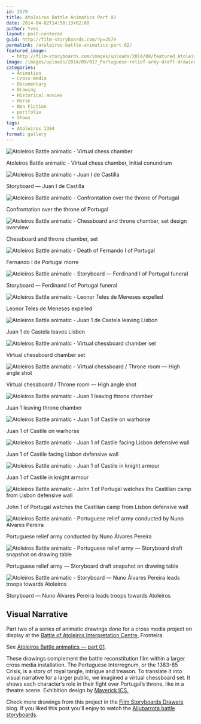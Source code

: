 ```yaml
---
id: 2579
title: Atoleiros Battle Animatics Part 02
date: 2014-04-02T14:58:13+02:00
author: Yves
layout: post-centered
guid: http://film-storyboards.com/?p=2579
permalink: /atoleiros-battle-animatics-part-02/
featured_image:
  - http://film-storyboards.com/images/uploads/2014/08/featured_Atoleiros-Battle-Animatics_uprising.jpg
image: /images/uploads/2014/09/017_Portuguese-relief-army-draft-drawing-table.jpg
categories:
  - Animation
  - Cross-media
  - Documentary
  - Drawing
  - Historical movies
  - Horse
  - Non Fiction
  - portfolio
  - Shows
tags:
  - Atoleiros 1384
format: gallery
---
```


![Atoleiros Battle animatic - Virtual chess chamber](/images/uploads/2014/08/001_Virtual-chess-room.jpg)
<figcaption>Atoleiros Battle animatic - Virtual chess chamber, Initial conundrum</figcaption>

![Atoleiros Battle animatic - Juan I de Castilla](/images/uploads/2014/08/002_Juan-I-de-Castilla.jpg)
<figcaption>Storyboard — Juan I de Castilla</figcaption>

![Atoleiros Battle animatic - Confrontation over the throne of Portugal](/images/uploads/2014/08/003_virtual-confrontation-over-the-throne-of-Portugal.jpg)
<figcaption>Confrontation over the throne of Portugal</figcaption>

![Atoleiros Battle animatic - Chessboard and throne chamber, set design overview](/images/uploads/2014/08/004_chess-room-set-design.jpg)
<figcaption>Chessboard and throne chamber, set</figcaption>

![Atoleiros Battle animatic - Death of Fernando I of Portugal](/images/uploads/2014/08/005_Fernando-I-de-Portugal-morre.jpg)
<figcaption>Fernando I de Portugal morre</figcaption>

![Atoleiros Battle animatic - Storyboard — Ferdinand I of Portugal funeral](/images/uploads/2014/08/006_Ferdinand-I-of-Portugal-funeral.jpg)
<figcaption>Storyboard — Ferdinand I of Portugal funeral</figcaption>

![Atoleiros Battle animatic - Leonor Teles de Meneses expelled](/images/uploads/2014/08/007_Leonor-Teles-de-Meneses-expelled.jpg)
<figcaption>Leonor Teles de Meneses expelled</figcaption>

![Atoleiros Battle animatic - Juan 1 de Castela leaving Lisbon](/images/uploads/2014/08/008_Juan-1-de-Castela-leaves-Lisboa.jpg)
<figcaption>Juan 1 de Castela leaves Lisbon</figcaption>

![Atoleiros Battle animatic - Virtual chessboard chamber set](/images/uploads/2014/08/009_virtual-chess-set.jpg)
<figcaption>Virtual chessboard chamber set</figcaption>

![Atoleiros Battle animatic - Virtual chessboard / Throne room — High angle shot](/images/uploads/2014/08/010_virtual-chessboard.jpg)
<figcaption>Virtual chessboard / Throne room — High angle shot</figcaption>

![Atoleiros Battle animatic - Juan 1 leaving throne chamber](/images/uploads/2014/08/011_Juan-1-leaving-throne-set.jpg)
<figcaption>Juan 1 leaving throne chamber</figcaption>

![Atoleiros Battle animatic - Juan 1 of Castile on warhorse](/images/uploads/2014/08/012_Juan-1-of-Castile-on-warhorse.jpg)
<figcaption>Juan 1 of Castile on warhorse</figcaption>

![Atoleiros Battle animatic - Juan 1 of Castile facing Lisbon defensive wall](/images/uploads/2014/08/013_Lisboa-defensive-wall.jpg)
<figcaption>Juan 1 of Castile facing Lisbon defensive wall</figcaption>

![Atoleiros Battle animatic - Juan 1 of Castile in knight armour](/images/uploads/2014/08/014_Juan-1-of-Castile-in-knight-armour.jpg)
<figcaption>Juan 1 of Castile in knight armour</figcaption>

![Atoleiros Battle animatic - John 1 of Portugal watches the Castilian camp from Lisbon defensive wall](/images/uploads/2014/08/015_John-1-of-Portugal.jpg)
<figcaption>John 1 of Portugal watches the Castilian camp from Lisbon defensive wall</figcaption>

![Atoleiros Battle animatic - Portuguese relief army conducted by Nuno Álvares Pereira](/images/uploads/2014/08/016_relief-army-conducted-by-Nuno-Alvares-Pereira.jpg)
<figcaption>Portuguese relief army conducted by Nuno Álvares Pereira</figcaption>

![Atoleiros Battle animatic - Portuguese relief army — Storyboard draft snapshot on drawing table](/images/uploads/2014/09/017_Portuguese-relief-army-draft-drawing-table.jpg)
<figcaption>Portuguese relief army — Storyboard draft snapshot on drawing table</figcaption>

![Atoleiros Battle animatic - Storyboard — Nuno Álvares Pereira leads troops towards Atoleiros](/images/uploads/2014/04/018_Nuno-Alvares-Perera-leads-troops-towards-Atoleiros.jpg)
<figcaption>Storyboard — Nuno Álvares Pereira leads troops towards Atoleiros</figcaption>

## Visual Narrative

Part two of a series of animatic drawings done for a cross media project on display at the <a title="Atoleiros Battle Interpretation Centre" href="http://j.mp/Atoleiros-1384" target="_blank" rel="noopener">Battle of Atoleiros Interpretation Centre</a>, Fronteira.

See [Atoleiros Battle animatics — part 01](/atoleiros-battle-storyboards/ "Atoleiros Battle storyboards").

These drawings complement the battle reconstitution film within a larger cross media installation. The Portuguese Interregnum, or the 1383-85 Crisis, is a story of royal tangle, intrigue and treason. To translate it into visual narrative for a larger public, we imagined a virtual chessboard set. It shows each character’s role in their fight over Portugal’s throne, like in a theatre scene. Exhibition design by <a title="Mavercick — Innovative Communication Solutions" href="http://j.mp/Maverick-ICS" target="_blank" rel="noopener">Maverick ICS.</a>

Check more drawings from this project in the [Film Storyboards Drawers](https://film-storyboards.be/atoleiros-battle/ "Film Storyboards Drawers") blog. If you liked this post you&#8217;ll enjoy to watch the [Aljubarrota battle storyboards](/aljubarrota-battle/ "Animatics").
